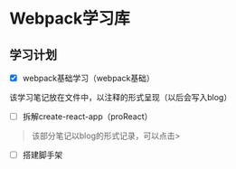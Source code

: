 # Webpack学习库

## 学习计划

- [x]  webpack基础学习（webpack基础）

该学习笔记放在文件中，以注释的形式呈现（以后会写入blog）

- [ ] 拆解create-react-app（proReact）

> 该部分笔记以blog的形式记录，可以点击>

- [ ] 搭建脚手架
